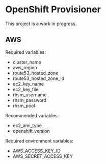 # OpenShift Provisioner

This project is a work in progress.

## AWS

Required variables:
  - cluster_name
  - aws_region
  - route53_hosted_zone
  - route53_hosted_zone_id
  - ec2_key_name
  - ec2_key_file
  - rhsm_username
  - rhsm_password
  - rhsm_pool

Recommended variables:
  - ec2_ami_type
  - openshift_version

Required environment variables:
  - AWS_ACCESS_KEY_ID
  - AWS_SECRET_ACCESS_KEY
